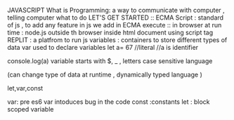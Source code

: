 JAVASCRIPT
What is Programming: a way to communicate with computer , telling computer what to do
LET'S GET STARTED ::
ECMA Script : standard of js , to add any feature in js we add in ECMA
execute :: in browser 
at run time : node.js outside th browser 
inside html document using script tag 
REPLIT : a platfrom to run js 
variables : containers to store different types of data 
var used to declare variables
let a= 67 //literal //a is identifier

console.log(a)
variable starts with $, _ , letters
case sensitive language 

(can change type of data at runtime , dynamically typed language )



let,var,const

var: pre es6  var intoduces bug in the code
const :constants let : block scoped variable 
